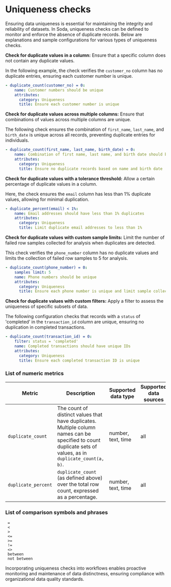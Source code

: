 # Uniqueness checks

Ensuring data uniqueness is essential for maintaining the integrity and reliability of datasets. In Soda, uniqueness checks can be defined to monitor and enforce the absence of duplicate records. Below are explanations and sample configurations for various types of uniqueness checks.

**Check for duplicate values in a column:** Ensure that a specific column does not contain any duplicate values.

In the following example, the check verifies the `customer_no` column has no duplicate entries, ensuring each customer number is unique.

```yaml
- duplicate_count(customer_no) = 0:
    name: Customer numbers should be unique
    attributes:
      category: Uniqueness
      title: Ensure each customer number is unique
```

**Check for duplicate values across multiple columns:** Ensure that combinations of values across multiple columns are unique.

The following check ensures the combination of `first_name`, `last_name`, and `birth_date` is unique across all records, preventing duplicate entries for individuals.


```yaml
- duplicate_count(first_name, last_name, birth_date) = 0:
    name: Combination of first name, last name, and birth date should be unique
    attributes:
      category: Uniqueness
      title: Ensure no duplicate records based on name and birth date
```

**Check for duplicate values with a tolerance threshold:** Allow a certain percentage of duplicate values in a column.

Here, the check ensures the `email` column has less than 1% duplicate values, allowing for minimal duplication.

```yaml
- duplicate_percent(email) < 1%:
    name: Email addresses should have less than 1% duplicates
    attributes:
      category: Uniqueness
      title: Limit duplicate email addresses to less than 1%
```

**Check for duplicate values with custom sample limits:** Limit the number of failed row samples collected for analysis when duplicates are detected.

This check verifies the `phone_number` column has no duplicate values and limits the collection of failed row samples to 5 for analysis.

```yaml
- duplicate_count(phone_number) = 0:
    samples limit: 5
    name: Phone numbers should be unique
    attributes:
      category: Uniqueness
      title: Ensure each phone number is unique and limit sample collection
```

**Check for duplicate values with custom filters:** Apply a filter to assess the uniqueness of specific subsets of data.

The following configuration checks that records with a `status` of 'completed' in the `transaction_id` column are unique, ensuring no duplication in completed transactions.

```yaml
- duplicate_count(transaction_id) = 0:
    filter: status = 'completed'
    name: Completed transactions should have unique IDs
    attributes:
      category: Uniqueness
      title: Ensure each completed transaction ID is unique
```


### **List of numeric metrics**

| **Metric**          | **Description**                                                                                                                                             | **Supported data type** | **Supported data sources** |
| ------------------- | ----------------------------------------------------------------------------------------------------------------------------------------------------------- | ----------------------- | -------------------------- |
| `duplicate_count`   | The count of distinct values that have duplicates. Multiple column names can be specified to count duplicate sets of values, as in `duplicate_count(a, b)`. | number, text, time      | all                        |
| `duplicate_percent` | `duplicate_count` (as defined above) over the total row count, expressed as a percentage.                                                                   | number, text, time      | all                        |


### **List of comparison symbols and phrases**

```
 =
 <
 >
 <=
 >=
 !=
 <>
 between
 not between
```


Incorporating uniqueness checks into workflows enables proactive monitoring and maintenance of data distinctness, ensuring compliance with organizational data quality standards.

